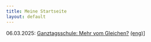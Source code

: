 ```yaml
---
title: Meine Startseite
layout: default
---
```


06.03.2025: [Ganztagsschule: Mehr vom Gleichen?](https://fpiesik.github.io/blog/Ganztagsschule:_Mehr_vom_Gleichen.htm) [(eng)](https://fpiesik.github.io/blog/Full-Day_Schooling:_More_of_the_Same.htm)]



